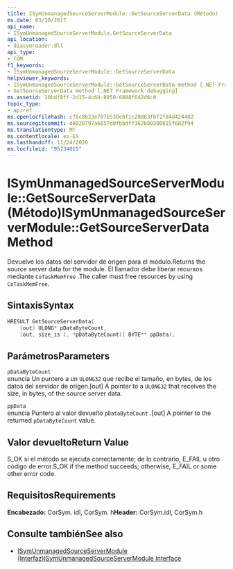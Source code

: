 ```yaml
---
title: ISymUnmanagedSourceServerModule::GetSourceServerData (Método)
ms.date: 03/30/2017
api_name:
- ISymUnmanagedSourceServerModule.GetSourceServerData
api_location:
- diasymreader.dll
api_type:
- COM
f1_keywords:
- ISymUnmanagedSourceServerModule::GetSourceServerData
helpviewer_keywords:
- ISymUnmanagedSourceServerModule::GetSourceServerData method [.NET Framework debugging]
- GetSourceServerData method [.NET Framework debugging]
ms.assetid: 20bdf8ff-2d15-4c64-8950-6888f642d6c0
topic_type:
- apiref
ms.openlocfilehash: c76c8b23e707b530cbf1c28d03fbf2f84d424482
ms.sourcegitcommit: d8020797a6657d0fbbdff362b80300815f682f94
ms.translationtype: MT
ms.contentlocale: es-ES
ms.lasthandoff: 11/24/2020
ms.locfileid: "95734015"
---
```

# <a name="isymunmanagedsourceservermodulegetsourceserverdata-method"></a><span data-ttu-id="8aae7-102">ISymUnmanagedSourceServerModule::GetSourceServerData (Método)</span><span class="sxs-lookup"><span data-stu-id="8aae7-102">ISymUnmanagedSourceServerModule::GetSourceServerData Method</span></span>

<span data-ttu-id="8aae7-103">Devuelve los datos del servidor de origen para el módulo.</span><span class="sxs-lookup"><span data-stu-id="8aae7-103">Returns the source server data for the module.</span></span> <span data-ttu-id="8aae7-104">El llamador debe liberar recursos mediante `CoTaskMemFree` .</span><span class="sxs-lookup"><span data-stu-id="8aae7-104">The caller must free resources by using `CoTaskMemFree`.</span></span>  
  
## <a name="syntax"></a><span data-ttu-id="8aae7-105">Sintaxis</span><span class="sxs-lookup"><span data-stu-id="8aae7-105">Syntax</span></span>  
  
```cpp  
HRESULT GetSourceServerData(  
    [out] ULONG* pDataByteCount,
    [out, size_is (, *pDataByteCount)] BYTE** ppData);  
```  
  
## <a name="parameters"></a><span data-ttu-id="8aae7-106">Parámetros</span><span class="sxs-lookup"><span data-stu-id="8aae7-106">Parameters</span></span>  

 `pDataByteCount`  
 <span data-ttu-id="8aae7-107">enuncia Un puntero a un `ULONG32` que recibe el tamaño, en bytes, de los datos del servidor de origen.</span><span class="sxs-lookup"><span data-stu-id="8aae7-107">[out] A pointer to a `ULONG32` that receives the size, in bytes, of the source server data.</span></span>  
  
 `ppData`  
 <span data-ttu-id="8aae7-108">enuncia Puntero al valor devuelto `pDataByteCount` .</span><span class="sxs-lookup"><span data-stu-id="8aae7-108">[out] A pointer to the returned `pDataByteCount` value.</span></span>  
  
## <a name="return-value"></a><span data-ttu-id="8aae7-109">Valor devuelto</span><span class="sxs-lookup"><span data-stu-id="8aae7-109">Return Value</span></span>  

 <span data-ttu-id="8aae7-110">S_OK si el método se ejecuta correctamente; de lo contrario, E_FAIL u otro código de error.</span><span class="sxs-lookup"><span data-stu-id="8aae7-110">S_OK if the method succeeds; otherwise, E_FAIL or some other error code.</span></span>  
  
## <a name="requirements"></a><span data-ttu-id="8aae7-111">Requisitos</span><span class="sxs-lookup"><span data-stu-id="8aae7-111">Requirements</span></span>  

 <span data-ttu-id="8aae7-112">**Encabezado:** CorSym. idl, CorSym. h</span><span class="sxs-lookup"><span data-stu-id="8aae7-112">**Header:** CorSym.idl, CorSym.h</span></span>  
  
## <a name="see-also"></a><span data-ttu-id="8aae7-113">Consulte también</span><span class="sxs-lookup"><span data-stu-id="8aae7-113">See also</span></span>

- [<span data-ttu-id="8aae7-114">ISymUnmanagedSourceServerModule (Interfaz)</span><span class="sxs-lookup"><span data-stu-id="8aae7-114">ISymUnmanagedSourceServerModule Interface</span></span>](isymunmanagedsourceservermodule-interface.md)
